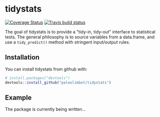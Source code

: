 
<!-- README.md is generated from README.Rmd. Please edit that file -->
tidystats
=========

[![Coverage Status](https://img.shields.io/codecov/c/github/paleolimbot/tidystats/master.svg)](https://codecov.io/github/paleolimbot/tidystats?branch=master) [![Travis build status](https://travis-ci.org/paleolimbot/tidystats.svg?branch=master)](https://travis-ci.org/paleolimbot/tidystats)

The goal of tidystats is to provide a "tidy-in, tidy-out" interface to statistical tests. The general philosophy is to source variables from a data.frame, and use a `tidy_predict()` method with stringent input/output rules.

Installation
------------

You can install tidystats from github with:

``` r
# install.packages("devtools")
devtools::install_github("paleolimbot/tidystats")
```

Example
-------

The package is currently being written...
